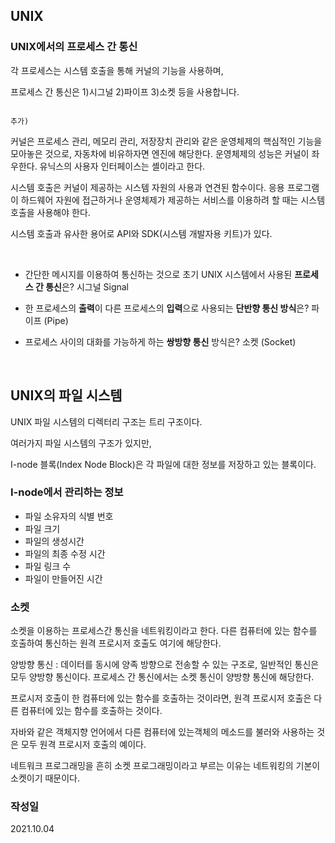 ## UNIX

### UNIX에서의 프로세스 간 통신

각 프로세스는 시스템 호출을 통해 커널의 기능을 사용하며, 

프로세스 간 통신은 1)시그널 2)파이프 3)소켓 등을 사용합니다.

                                                                                                                                                                                                                                                                                                                                                                                                                                                                                                                                                                                                                                                                                                                                                                                                                                                                                                                                                                        추가)
커널은 프로세스 관리, 메모리 관리, 저장장치 관리와 같은 운영체제의 핵심적인 기능을 모아놓은 것으로, 자동차에 비유하자면 엔진에 해당한다. 운영체제의 성능은 커널이 좌우한다.
유닉스의 사용자 인터페이스는 셸이라고 한다.

시스템 호출은 커널이 제공하는 시스템 자원의 사용과 연견된 함수이다.
응용 프로그램이 하드웨어 자원에 접근하거나 운영체제가 제공하는 서비스를 이용하려 할 때는 시스템 호출을 사용해야 한다.

시스템 호출과 유사한 용어로 API와 SDK(시스템 개발자용 키트)가 있다. 

<br>

- 간단한 메시지를 이용하여 통신하는 것으로 초기 UNIX 시스템에서 사용된 **프로세스 간 통신**은? 시그널 Signal
    

- 한 프로세스의 **출력**이 다른 프로세스의 **입력**으로 사용되는 **단반향 통신 방식**은?  파이프 (Pipe)
    

- 프로세스 사이의 대화를 가능하게 하는 **쌍방향 통신** 방식은? 소켓 (Socket)
    
<br>

## UNIX의 파일 시스템

UNIX 파일 시스템의 디렉터리 구조는 트리 구조이다.

여러가지 파일 시스템의 구조가 있지만,

I-node 블록(Index Node Block)은 각 파일에 대한 정보를 저장하고 있는 블록이다.

### I-node에서 관리하는 정보

- 파일 소유자의 식별 번호
- 파일 크기
- 파일의 생성시간
- 파일의 최종 수정 시간
- 파일 링크 수
- 파일이 만들어진 시간

### 소켓
소켓을 이용하는 프로세스간 통신을 네트워킹이라고 한다. 다른 컴퓨터에 있는 함수를 호출하여 통신하는 원격 프로시저 호출도 여기에 해당한다.

양방향 통신 : 데이터를 동시에 양족 방향으로 전송할 수 있는 구조로, 일반적인 통신은 모두 양방향 통신이다. 프로세스 간 통신에서는 소켓 통신이 양방향 통신에 해당한다.

프로시저 호출이 한 컴퓨터에 있는 함수를 호출하는 것이라면, 원격 프로시저 호출은 다른 컴퓨터에 있는 함수를 호출하는 것이다. 

자바와 같은 객체지향 언어에서 다른 컴퓨터에 있는객체의 메소드를 불러와 사용하는 것은 모두 원격 프로시저 호출의 예이다.

네트워크 프로그래밍을 흔히 소켓 프로그래밍이라고 부르는 이유는 네트워킹의 기본이 소켓이기 때문이다. 

### 작성일
2021.10.04